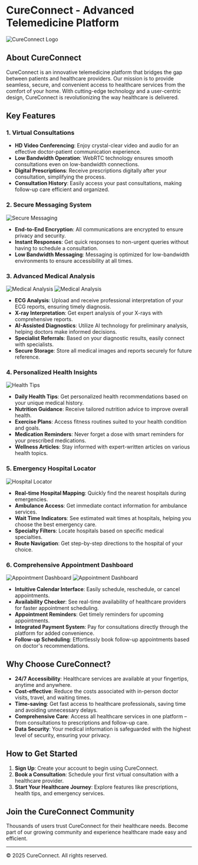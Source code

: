 # CureConnect - Advanced Telemedicine Platform

![CureConnect Logo](./assets/dashboard.png)

## About CureConnect

CureConnect is an innovative telemedicine platform that bridges the gap between patients and healthcare providers. Our mission is to provide seamless, secure, and convenient access to healthcare services from the comfort of your home. With cutting-edge technology and a user-centric design, CureConnect is revolutionizing the way healthcare is delivered.

## Key Features

### 1. **Virtual Consultations**
- **HD Video Conferencing**: Enjoy crystal-clear video and audio for an effective doctor-patient communication experience.
- **Low Bandwidth Operation**: WebRTC technology ensures smooth consultations even on low-bandwidth connections.
- **Digital Prescriptions**: Receive prescriptions digitally after your consultation, simplifying the process.
- **Consultation History**: Easily access your past consultations, making follow-up care efficient and organized.

### 2. **Secure Messaging System**
![Secure Messaging](./assets/chat_app.png)
- **End-to-End Encryption**: All communications are encrypted to ensure privacy and security.
- **Instant Responses**: Get quick responses to non-urgent queries without having to schedule a consultation.
- **Low Bandwidth Messaging**: Messaging is optimized for low-bandwidth environments to ensure accessibility at all times.

### 3. **Advanced Medical Analysis**
![Medical Analysis](./assets/xray.png)
![Medical Analysis](./assets/ecg.png)
- **ECG Analysis**: Upload and receive professional interpretation of your ECG reports, ensuring timely diagnosis.
- **X-ray Interpretation**: Get expert analysis of your X-rays with comprehensive reports.
- **AI-Assisted Diagnostics**: Utilize AI technology for preliminary analysis, helping doctors make informed decisions.
- **Specialist Referrals**: Based on your diagnostic results, easily connect with specialists.
- **Secure Storage**: Store all medical images and reports securely for future reference.

### 4. **Personalized Health Insights**
![Health Tips](./assets/health_tips.png)
- **Daily Health Tips**: Get personalized health recommendations based on your unique medical history.
- **Nutrition Guidance**: Receive tailored nutrition advice to improve overall health.
- **Exercise Plans**: Access fitness routines suited to your health condition and goals.
- **Medication Reminders**: Never forget a dose with smart reminders for your prescribed medications.
- **Wellness Articles**: Stay informed with expert-written articles on various health topics.

### 5. **Emergency Hospital Locator**
![Hospital Locator](./assets/emergency.png)
- **Real-time Hospital Mapping**: Quickly find the nearest hospitals during emergencies.
- **Ambulance Access**: Get immediate contact information for ambulance services.
- **Wait Time Indicators**: See estimated wait times at hospitals, helping you choose the best emergency care.
- **Specialty Filters**: Locate hospitals based on specific medical specialties.
- **Route Navigation**: Get step-by-step directions to the hospital of your choice.

### 6. **Comprehensive Appointment Dashboard**
![Appointment Dashboard](./assets/consult.png)
![Appointment Dashboard](./assets/my_appointments.png)
- **Intuitive Calendar Interface**: Easily schedule, reschedule, or cancel appointments.
- **Availability Checker**: See real-time availability of healthcare providers for faster appointment scheduling.
- **Appointment Reminders**: Get timely reminders for upcoming appointments.
- **Integrated Payment System**: Pay for consultations directly through the platform for added convenience.
- **Follow-up Scheduling**: Effortlessly book follow-up appointments based on doctor's recommendations.

## Why Choose CureConnect?

- **24/7 Accessibility**: Healthcare services are available at your fingertips, anytime and anywhere.
- **Cost-effective**: Reduce the costs associated with in-person doctor visits, travel, and waiting times.
- **Time-saving**: Get fast access to healthcare professionals, saving time and avoiding unnecessary delays.
- **Comprehensive Care**: Access all healthcare services in one platform – from consultations to prescriptions and follow-up care.
- **Data Security**: Your medical information is safeguarded with the highest level of security, ensuring your privacy.

## How to Get Started

1. **Sign Up**: Create your account to begin using CureConnect.
2. **Book a Consultation**: Schedule your first virtual consultation with a healthcare provider.
3. **Start Your Healthcare Journey**: Explore features like prescriptions, health tips, and emergency services.

## Join the CureConnect Community

Thousands of users trust CureConnect for their healthcare needs. Become part of our growing community and experience healthcare made easy and efficient.

---

© 2025 CureConnect. All rights reserved.

